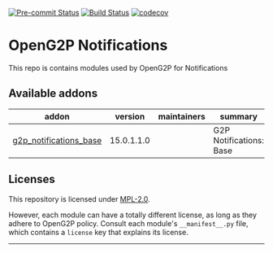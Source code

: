 
<!-- /!\ Non OCA Context : Set here the badge of your runbot / runboat instance. -->
[![Pre-commit Status](https://github.com/OpenG2P/openg2p-notifications/actions/workflows/pre-commit.yml/badge.svg?branch=15.0)](https://github.com/OpenG2P/openg2p-notifications/actions/workflows/pre-commit.yml?query=branch%3A15.0)
[![Build Status](https://github.com/OpenG2P/openg2p-notifications/actions/workflows/test.yml/badge.svg?branch=15.0)](https://github.com/OpenG2P/openg2p-notifications/actions/workflows/test.yml?query=branch%3A15.0)
[![codecov](https://codecov.io/gh/OpenG2P/openg2p-notifications/branch/15.0/graph/badge.svg)](https://codecov.io/gh/OpenG2P/openg2p-notifications)
<!-- /!\ Non OCA Context : Set here the badge of your translation instance. -->

<!-- /!\ do not modify above this line -->

# OpenG2P Notifications

This repo is contains modules used by OpenG2P for Notifications

<!-- /!\ do not modify below this line -->

<!-- prettier-ignore-start -->

[//]: # (addons)

Available addons
----------------
addon | version | maintainers | summary
--- | --- | --- | ---
[g2p_notifications_base](g2p_notifications_base/) | 15.0.1.1.0 |  | G2P Notifications: Base

[//]: # (end addons)

<!-- prettier-ignore-end -->

## Licenses

This repository is licensed under [MPL-2.0](LICENSE).

However, each module can have a totally different license, as long as they adhere to OpenG2P
policy. Consult each module's `__manifest__.py` file, which contains a `license` key
that explains its license.

----
<!-- /!\ Non OCA Context : Set here the full description of your organization. -->
